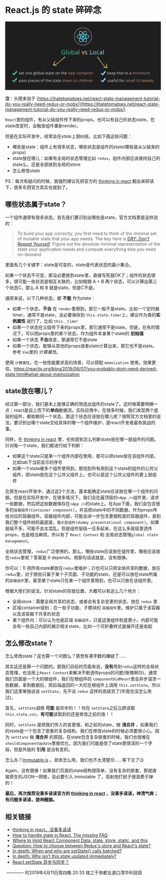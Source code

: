 # React.js 的 state 碎碎念



 ![](./banner.png)



**注**：头图来自于 [https://ihatetomatoes.net/react-state-management-tutorial-do-you-really-need-redux-or-mobx/](https://ihatetomatoes.net/react-state-management-tutorial-do-you-really-need-redux-or-mobx/)  



`React`里的组件，有从父级组件传下来的props，也可以有自己的状态state。在state改变时，会触发组件重新render。

但是在实际开发中，经常会在state上很纠结，比如下面这些问题：

* 哪些是state：组件上有很多状态，哪些状态是组件的state(哪些是从父级来的props)
* state放在哪儿：如果有全局的状态管理比如 `redux`，组件内部应该维持自己的state么，还是全部放到全局的store
* 怎么修改state



PS：每次有疑问的时候，我强烈建议先把官方的 [thinking in react](https://reactjs.org/docs/thinking-in-react.html) 翻出来研读下，很多东西官方其实也提到了。



## 哪些状态属于state？



一个组件通常有很多状态，首先我们要识别出哪些是state。官方文档里是这样说的：

> To build your app correctly, you first need to think of the minimal set of mutable state that your app needs. The key here is [DRY: *Don’t Repeat Yourself*](https://en.wikipedia.org/wiki/Don%27t_repeat_yourself). Figure out the absolute minimal representation of the state your application needs and compute everything else you need on-demand

里面有几个关键字：state是可变的，state是代表状态的最小集合。

如果一个状态不可变，那没必要放到state里，直接写死就OK了；组件的状态很多，很可能一些状态是相互关联的，比如根据 A + B 两个状态，可以计算出第三个状态C，那么 A 和 B 就是state，但是C不是。

通常来说，以下几种状态，都 **不能** 作为state：

* 如果一个状态，**不会** 在 `render`里用到，那它一般不是state。比如一个定时器timer，通常不是state，没必要保存到 `this.state.timer`上，建议作为类的**实例属性** 就行了，比如 `this._timer` 
* 如果一个状态在父级传下来的props里，那它通常不是state。但是，在有的情况下，可以把props里的某个状态，作为组件本身某个state的 **初始值** 
* 如果一个状态 **不会**改变，那通常它不是state
* 如果一个状态，能够从其他的props或者state计算出来，那它也不是state。参考 `Vue`里的 *计算属性*。



使用 `计算属性`，在一些性能要求高的场景，可以搭配 `memoization` 使用，效果更佳。<https://reactjs.org/blog/2018/06/07/you-probably-dont-need-derived-state.html#what-about-memoization> 



## state放在哪儿？



经过第一部分，我们基本上能够正确的筛选出组件的state了。这时候需要明确一点：react是自上而下的**单向**数据流。实际应用中，在很多时候，我们发现两个底层的组件，都依赖同一个状态，那这个状态应该放在哪儿呢？按照官方文档里的说法，要识别出哪个state交给具体的哪一个组件维护，是react开发者最有挑战的事。

同样，在 [thinking in react](https://reactjs.org/docs/thinking-in-react.html) 里，也有提到怎么判断state放在哪一层组件的问题。针对每一个state，我们都进行如下判断：

* 如果这个state只是某一个组件内部在使用，那可以把state放在该组件内部。比如tab下当前显示的序号
* 如果一个state被多个组件使用到，那找到所有用到这个state的组件的公共父组件，把state放在这个公共父组件上，也可以是这个公共父组件的更上层组件

在原生react开发中，通过这2个方法，基本能确定state应该放在哪一个组件的问题。但是在实际开发中，在很多情况下，我们会在最顶层的`<App />`组件里，请求一些数据，然后把这些数据保存在`<App />`的state上。在App下面，我们会包含很多的`容器组件(Container component)`，并且把state中的不同数据，作为props传给对应的容器组件。容器组件内部，可能会进一步包含更细粒度的容器组件，直到我们整个组件树的最底层，`展示型组件(dummy presentational component)`。如果层级不多，可能不会太混乱。但是组件层级一旦多起来，在这么多层级里透传props，也是相当麻烦。所以有了 `React Context` 和 全局状态管理`global state management`。

全局状态管理，`redux`广泛使用的，那么，哪些state应该放在组件里，哪些应该放在`redux`里呢？答案是 It depends。用那句话说就是，没有银弹。

你可以：1) 把所有state都放在`redux`里维护；2)也可以只把全局共享的数据，放在`redux`里，对于那些只属于某个子页面、子功能的state，还是可以放在state所属的`容器组件`里，甚至某个state只在某一个组件里用到，也可以只放在该组件里。

根据大佬们的说法，针对state的存放位置，大概可以有这么几个地方：

* 全局store：需要全局共享的状态，或者会有复杂变更的状态，放在 `redux` 里
* 区域container级别：在一些子功能、子模块的 `容器组件`里，维护只属于该容器以及该容器下共享的状态
* 某个组件内：可以认为也是区域 `容器组件`，只是这类组件粒度更小，内部可能会有一些自己内部的展示相关state，比如一个可折叠样式是展开还是收起



## 怎么修改state？



怎么修改state？这也算一个问题么？感觉有凑字数的嫌疑了……

其实这还是算一个问题的。那我们目前的页面来说，**没有**用到`redux`这样的全局状态管理，也没用上`React Context`来解决不断透传props的问题(惭愧啊😓)，通常我们页面是一个大的根组件，我们在根组件的 `componentDidMount`里会异步请求一些数据，拿到数据后，把后端返回的一大坨在根组件上调用 `this.setState`。所以我们这里单独谈谈 `setState`，先不谈 `redux` 这样的高级货了(毕竟也没怎么用过)。

首先，`setState`调用 **可能** 是异步的！！你在 `setState`之后立即读取 `this.state.xxx`，**有可能**读取到的还是修改之前的值！！

同时，`setState` 是把我们传入的变更值，和之前的state，做 **浅合并** ，如果我们的state是一个包含了嵌套的复杂结构，我们在修改state的时候必须要很小心。因为 `setState` 做 **浅合并** 的原因，在state包含复杂嵌套的时候，我们也很难在 `shouldComponentUpdate`里做优化，因为我们可能是改了state里很深的一个字段，但是外层的 **引用** 是没有变的。

怎么办？[Immutable.js](https://immutable-js.github.io/immutable-js/) 。具体怎么用，我们也不太清楚😓……等下文了😉

Again，没有银弹！如果我们页面的state结构很简单，没有复杂的嵌套，那就直接原生的JSON一把梭，没必要引入 immutable 了，高射炮打蚊子很浪费子弹的！



**最后，再次推荐没事多读读官方的 [thinking in react](https://reactjs.org/docs/thinking-in-react.html) ，没事多读读，神清气爽；有问题多读读，提神醒脑。** 



## 相关链接



* [thinking in react，没事多读读](https://reactjs.org/docs/thinking-in-react.html)
* [How to handle state in React. The missing FAQ](https://medium.com/react-ecosystem/how-to-handle-state-in-react-6f2d3cd73a0c)
* [Where to Hold React Component Data: state, store, static, and this](https://medium.freecodecamp.org/where-do-i-belong-a-guide-to-saving-react-component-data-in-state-store-static-and-this-c49b335e2a00) 
* [Question: How to choose between Redux's store and React's state?](https://github.com/reduxjs/redux/issues/1287) 
* [In depth: When and why are setState() calls batched?](https://stackoverflow.com/a/48610973/458193)
* [In depth: Why isn’t this.state updated immediately?](https://github.com/facebook/react/issues/11527#issuecomment-360199710)  
* [React setState 异步与同步？](https://juejin.im/post/5b45c57c51882519790c7441) 







​                ———— 时2019年4月11日周四晚 20:33 竣工于帝都五道口清华科技园